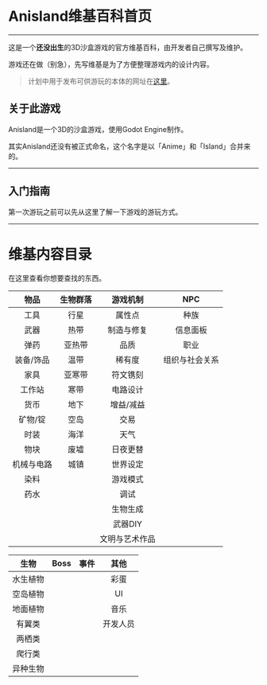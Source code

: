 # Anisland维基百科首页

---

这是一个**还没出生**的3D沙盒游戏的官方维基百科，由开发者自己撰写及维护。

游戏还在做（别急），先写维基是为了方便整理游戏内的设计内容。

> 计划中用于发布可供游玩的本体的网址在[这里](https://github.com/6bir/Anisland)。

## 关于此游戏

Anisland是一个3D的沙盒游戏，使用Godot Engine制作。

其实Anisland还没有被正式命名，这个名字是以「Anime」和「Island」合并来的。



---

## 入门指南

第一次游玩之前可以先从这里了解一下游戏的游玩方式。

---

# 维基内容目录

在这里查看你想要查找的东西。

|    物品    | 生物群落 |    游戏机制    |      NPC       |
| :--------: | :------: | :------------: | :------------: |
|    工具    |   行星   |     属性点     |      种族      |
|    武器    |   热带   |   制造与修复   |    信息面板    |
|    弹药    |  亚热带  |      品质      |      职业      |
| 装备/饰品  |   温带   |     稀有度     | 组织与社会关系 |
|    家具    |  亚寒带  |    符文镌刻    |                |
|   工作站   |   寒带   |    电路设计    |                |
|    货币    |   地下   |   增益/减益    |                |
|  矿物/锭   |   空岛   |      交易      |                |
|    时装    |   海洋   |      天气      |                |
|    物块    |   废墟   |    日夜更替    |                |
| 机械与电路 |   城镇   |    世界设定    |                |
|    染料    |          |    游戏模式    |                |
|    药水    |          |      调试      |                |
|            |          |    生物生成    |                |
|            |          |    武器DIY     |                |
|            |          | 文明与艺术作品 |                |



|   生物   | Boss | 事件 |   其他   |
| :------: | :--: | :--: | :------: |
| 水生植物 |      |      |   彩蛋   |
| 空岛植物 |      |      |    UI    |
| 地面植物 |      |      |   音乐   |
|  有翼类  |      |      | 开发人员 |
|  两栖类  |      |      |          |
|  爬行类  |      |      |          |
| 异种生物 |      |      |          |

